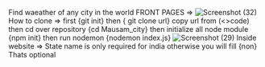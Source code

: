 Find waeather of any city in the world 
FRONT PAGES =>
![Screenshot (32)](https://github.com/rishu0511/Mausam_city/assets/154498380/9c707ccb-fe7f-4e95-9ead-802aae1f6b5e)
How to clone =>
  first {git init}
  then { git clone url} copy url from (<>code)
  then cd over repository {cd Mausam_city}
  then initialize all node module {npm init}
  then run nodemon {nodemon index.js}
![Screenshot (29)](https://github.com/rishu0511/Mausam_city/assets/154498380/66344d44-5753-4430-9ee6-a179aa3030f8)
Inside website =>
  State name is only required for india otherwise you will fill {non}
  Thats optional
